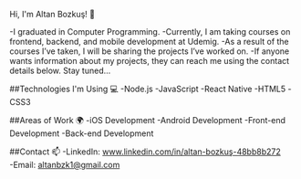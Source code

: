 Hi, I'm Altan Bozkuş! 👋

-I graduated in Computer Programming.
-Currently, I am taking courses on frontend, backend, and mobile development at Udemig.
-As a result of the courses I’ve taken, I will be sharing the projects I’ve worked on.
-If anyone wants information about my projects, they can reach me using the contact details below. Stay tuned...

##Technologies I'm Using 💻
-Node.js
-JavaScript
-React Native
-HTML5
-CSS3

##Areas of Work 🌍
-iOS Development
-Android Development
-Front-end Development
-Back-end Development

##Contact 📫
-LinkedIn: www.linkedin.com/in/altan-bozkuş-48bb8b272
<br>
-Email: altanbzk1@gmail.com
